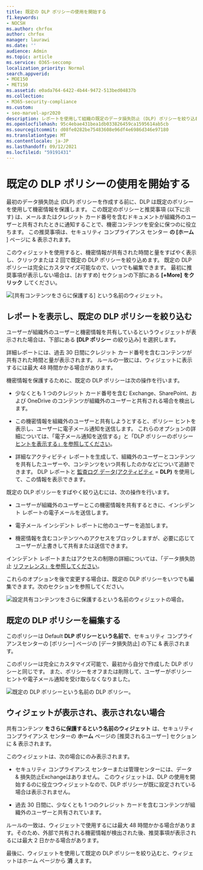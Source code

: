 ```yaml
---
title: 既定の DLP ポリシーの使用を開始する
f1.keywords:
- NOCSH
ms.author: chrfox
author: chrfox
manager: laurawi
ms.date: ''
audience: Admin
ms.topic: article
ms.service: O365-seccomp
localization_priority: Normal
search.appverid:
- MOE150
- MET150
ms.assetid: e0ada764-6422-4b44-9472-513bed04837b
ms.collection:
- M365-security-compliance
ms.custom:
- seo-marvel-apr2020
description: レポートを使用して組織の既定のデータ損失防止 (DLP) ポリシーを絞り込む方法について学習します。
ms.openlocfilehash: 95c4ebae431bea1db033826459ca1595614ab5cb
ms.sourcegitcommit: d08fe0282be75483608e96df4e6986d346e97180
ms.translationtype: MT
ms.contentlocale: ja-JP
ms.lasthandoff: 09/12/2021
ms.locfileid: "59191431"
---
```

# <a name="get-started-with-the-default-dlp-policy"></a>既定の DLP ポリシーの使用を開始する

最初のデータ損失防止 (DLP) ポリシーを作成する前に、DLP は既定のポリシーを使用して機密情報を保護します。 この既定のポリシーと推奨事項 (以下に示す) は、メールまたはクレジット カード番号を含むドキュメントが組織外のユーザーと共有されたときに通知することで、機密コンテンツを安全に保つのに役立ちます。 この推奨事項は、セキュリティ コンプライアンス センター **の [ホーム** ] ページに &amp; 表示されます。 
  
このウィジェットを使用すると、機密情報が共有された時間と量をすばやく表示し、クリックまたは 2 回で既定の DLP ポリシーを絞り込めます。 既定の DLP ポリシーは完全にカスタマイズ可能なので、いつでも編集できます。 最初に推奨事項が表示しない場合は、[おすすめ] セクションの下部にある **[+More]** **をクリック** してください。 
  
![[共有コンテンツをさらに保護する] という名前のウィジェット。](../media/2bae6dbc-cc92-4f35-b54c-c36e60226b5b.png)
  
## <a name="view-the-report-and-refine-the-default-dlp-policy"></a>レポートを表示し、既定の DLP ポリシーを絞り込む

ユーザーが組織外のユーザーと機密情報を共有しているというウィジェットが表示された場合は、下部にある **[DLP ポリシー** の絞り込み] を選択します。 
  
詳細レポートには、過去 30 日間にクレジット カード番号を含むコンテンツが共有された時間と量が表示されます。 ルールの一致には、ウィジェットに表示するには最大 48 時間かかる場合があります。
  
機密情報を保護するために、既定の DLP ポリシーは次の操作を行います。
  
- 少なくとも 1 つのクレジット カード番号を含む Exchange、SharePoint、および OneDrive のコンテンツが組織外のユーザーと共有される場合を検出します。
    
- この機密情報を組織外のユーザーと共有しようとすると、ポリシー ヒントを表示し、ユーザーに電子メール通知を送信します。 これらのオプションの詳細については、「電子メール通知を送信する」と「DLP ポリシーのポリシー [ヒントを表示する」を参照してください](use-notifications-and-policy-tips.md)。
    
- 詳細なアクティビティ レポートを生成して、組織外のユーザーとコンテンツを共有したユーザーや、コンテンツをいつ共有したのかなどについて追跡できます。 DLP レポートと [監査ログ データ](view-the-dlp-reports.md)[(アクティビティ](search-the-audit-log-in-security-and-compliance.md)   =  **DLP)** を使用して、この情報を表示できます。
    
既定の DLP ポリシーをすばやく絞り込むには、次の操作を行います。
  
- ユーザーが組織外のユーザーとこの機密情報を共有するときに、インシデント レポートの電子メールを送信します。
    
- 電子メール インシデント レポートに他のユーザーを追加します。
    
- 機密情報を含むコンテンツへのアクセスをブロックしますが、必要に応じてユーザーが上書きして共有または送信できます。
    
インシデント レポートまたはアクセスの制限の詳細については、「データ損失防止 [リファレンス」を参照してください](data-loss-prevention-policies.md)。
  
これらのオプションを後で変更する場合は、既定の DLP ポリシーをいつでも編集できます。次のセクションを参照してください。
  
![設定共有コンテンツをさらに保護するという名前のウィジェットの場合。](../media/dad30a84-2715-4c0a-a5c5-44d85492363e.png)
  
## <a name="edit-the-default-dlp-policy"></a>既定の DLP ポリシーを編集する

このポリシーは Default **DLP ポリシーという名前で**、セキュリティ コンプライアンスセンターの [ポリシー] ページの [データ損失防止] の下に &amp; 表示されます。 
  
このポリシーは完全にカスタマイズ可能で、最初から自分で作成した DLP ポリシーと同じです。 また、ポリシーをオフまたは削除して、ユーザーがポリシー ヒントや電子メール通知を受け取らなくなりました。
  
![既定の DLP ポリシーという名前の DLP ポリシー。](../media/260731e8-4d57-4c98-abec-07b052ec48d5.png)
  
## <a name="when-the-widget-does-and-does-not-appear"></a>ウィジェットが表示され、表示されない場合

共有コンテンツ **をさらに保護するという名前のウィジェット** は、セキュリティ コンプライアンス センターの **ホーム** ページの [推奨されるユーザー] セクションに &amp; 表示されます。 
  
このウィジェットは、次の場合にのみ表示されます。
  
- セキュリティ コンプライアンス センターまたは管理センターには、データ &amp; 損失防止Exchangeはありません。 このウィジェットは、DLP の使用を開始するのに役立つウィジェットなので、DLP ポリシーが既に設定されている場合は表示されません。
    
- 過去 30 日間に、少なくとも 1 つのクレジット カードを含むコンテンツが組織外のユーザーと共有されています。
    
ルールの一致は、ウィジェットで使用するには最大 48 時間かかる場合があります。そのため、外部で共有される機密情報が検出された後、推奨事項が表示されるには最大 2 日かかる場合があります。
  
最後に、ウィジェットを使用して既定の DLP ポリシーを絞り込むと、ウィジェットはホーム ページから **消** えます。 
  

